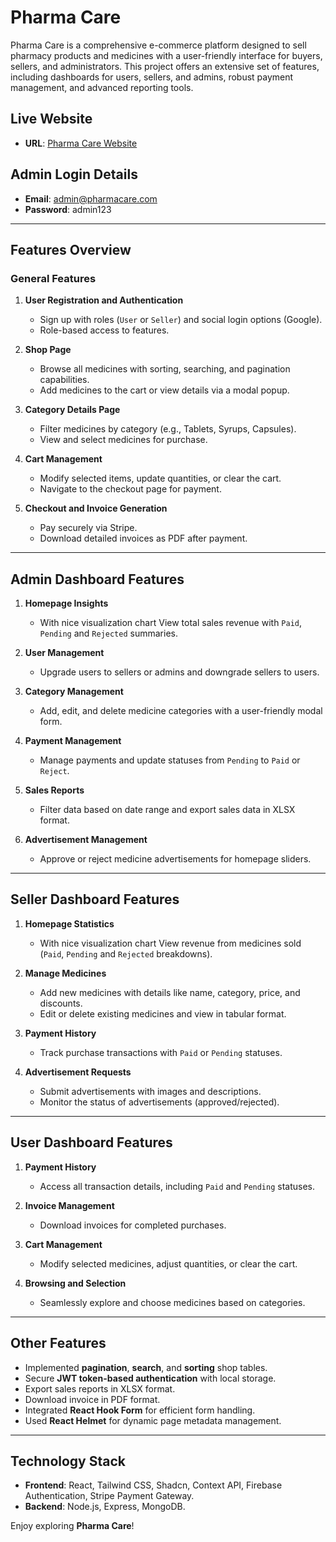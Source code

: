 # Pharma Care

Pharma Care is a comprehensive e-commerce platform designed to sell pharmacy products and medicines with a user-friendly interface for buyers, sellers, and administrators. This project offers an extensive set of features, including dashboards for users, sellers, and admins, robust payment management, and advanced reporting tools.

## **Live Website**

- **URL**: [Pharma Care Website](https://pharmacares.vercel.app)

## **Admin Login Details**

- **Email**: admin@pharmacare.com
- **Password**: admin123

---

## **Features Overview**

### **General Features**

1. **User Registration and Authentication**

   - Sign up with roles (`User` or `Seller`) and social login options (Google).
   - Role-based access to features.

2. **Shop Page**

   - Browse all medicines with sorting, searching, and pagination capabilities.
   - Add medicines to the cart or view details via a modal popup.

3. **Category Details Page**

   - Filter medicines by category (e.g., Tablets, Syrups, Capsules).
   - View and select medicines for purchase.

4. **Cart Management**

   - Modify selected items, update quantities, or clear the cart.
   - Navigate to the checkout page for payment.

5. **Checkout and Invoice Generation**
   - Pay securely via Stripe.
   - Download detailed invoices as PDF after payment.

---

## **Admin Dashboard Features**

1. **Homepage Insights**

   - With nice visualization chart View total sales revenue with `Paid`, `Pending` and `Rejected` summaries.

2. **User Management**

   - Upgrade users to sellers or admins and downgrade sellers to users.

3. **Category Management**

   - Add, edit, and delete medicine categories with a user-friendly modal form.

4. **Payment Management**

   - Manage payments and update statuses from `Pending` to `Paid` or `Reject`.

5. **Sales Reports**

   - Filter data based on date range and export sales data in XLSX format.

6. **Advertisement Management**
   - Approve or reject medicine advertisements for homepage sliders.

---

## **Seller Dashboard Features**

1. **Homepage Statistics**

   - With nice visualization chart View revenue from medicines sold (`Paid`, `Pending` and `Rejected` breakdowns).

2. **Manage Medicines**

   - Add new medicines with details like name, category, price, and discounts.
   - Edit or delete existing medicines and view in tabular format.

3. **Payment History**

   - Track purchase transactions with `Paid` or `Pending` statuses.

4. **Advertisement Requests**
   - Submit advertisements with images and descriptions.
   - Monitor the status of advertisements (approved/rejected).

---

## **User Dashboard Features**

1. **Payment History**

   - Access all transaction details, including `Paid` and `Pending` statuses.

2. **Invoice Management**

   - Download invoices for completed purchases.

3. **Cart Management**

   - Modify selected medicines, adjust quantities, or clear the cart.

4. **Browsing and Selection**
   - Seamlessly explore and choose medicines based on categories.

---

## **Other Features**

- Implemented **pagination**, **search**, and **sorting** shop tables.
- Secure **JWT token-based authentication** with local storage.
- Export sales reports in XLSX format.
- Download invoice in PDF format.
- Integrated **React Hook Form** for efficient form handling.
- Used **React Helmet** for dynamic page metadata management.

---

## **Technology Stack**

- **Frontend**: React, Tailwind CSS, Shadcn, Context API, Firebase Authentication, Stripe Payment Gateway.
- **Backend**: Node.js, Express, MongoDB.

Enjoy exploring **Pharma Care**!
